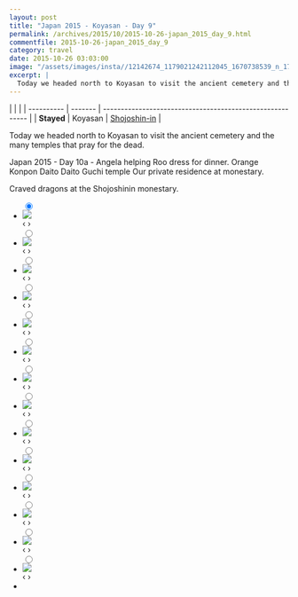 ```yaml
---
layout: post
title: "Japan 2015 - Koyasan - Day 9"
permalink: /archives/2015/10/2015-10-26-japan_2015_day_9.html
commentfile: 2015-10-26-japan_2015_day_9
category: travel
date: 2015-10-26 03:03:00
image: "/assets/images/insta//12142674_1179021242112045_1670738539_n_17844982471047535.jpg"
excerpt: |
  Today we headed north to Koyasan to visit the ancient cemetery and the many temples that pray for the dead.
---
```


|            |         |
| ---------- | ------- | --------------------------------------------------------- |
| **Stayed** | Koyasan | [Shojoshin-in](https://maps.app.goo.gl/YfRAFibc5X5WneBP7) |

Today we headed north to Koyasan to visit the ancient cemetery and the many temples that pray for the dead.

Japan 2015 - Day 10a - Angela helping Roo dress for dinner.
Orange Konpon Daito
Daito Guchi temple
Our private residence at monestary.

Craved dragons at the Shojoshinin monestary.

<ul class="slides">
    <input type="radio" name="radio-btn" id="img-1" checked="checked" />
    <li class="slide-container">
        <div class="slide">
          <a href="/assets/images/insta//12135331_942099715866487_487710814_n_17844982495047535.jpg"><img src="/assets/images/insta//12135331_942099715866487_487710814_n_17844982495047535.jpg" /></a>
        </div>			
    	<div class="nav">
      	     <label for="img-14" class="prev">&#x2039;</label>
      	     <label for="img-2" class="next">&#x203a;</label>
    	 </div>
    </li>    <input type="radio" name="radio-btn" id="img-2"  />
    <li class="slide-container">
        <div class="slide">
          <a href="/assets/images/insta//12070716_440618306127317_1521642181_n_17844982507047535.jpg"><img src="/assets/images/insta//12070716_440618306127317_1521642181_n_17844982507047535.jpg" /></a>
        </div>			
    	<div class="nav">
      	     <label for="img-1" class="prev">&#x2039;</label>
      	     <label for="img-3" class="next">&#x203a;</label>
    	 </div>
    </li>    <input type="radio" name="radio-btn" id="img-3"  />
    <li class="slide-container">
        <div class="slide">
          <a href="/assets/images/insta//12120368_953272668067361_1824990247_n_17844982519047535.jpg"><img src="/assets/images/insta//12120368_953272668067361_1824990247_n_17844982519047535.jpg" /></a>
        </div>			
    	<div class="nav">
      	     <label for="img-2" class="prev">&#x2039;</label>
      	     <label for="img-4" class="next">&#x203a;</label>
    	 </div>
    </li>    <input type="radio" name="radio-btn" id="img-4"  />
    <li class="slide-container">
        <div class="slide">
          <a href="/assets/images/insta//10005741_885186884909941_2095760145_n_17844982531047535.jpg"><img src="/assets/images/insta//10005741_885186884909941_2095760145_n_17844982531047535.jpg" /></a>
        </div>			
    	<div class="nav">
      	     <label for="img-3" class="prev">&#x2039;</label>
      	     <label for="img-5" class="next">&#x203a;</label>
    	 </div>
    </li>    <input type="radio" name="radio-btn" id="img-5"  />
    <li class="slide-container">
        <div class="slide">
          <a href="/assets/images/insta//12081271_980196238711434_827692746_n_17844982552047535.jpg"><img src="/assets/images/insta//12081271_980196238711434_827692746_n_17844982552047535.jpg" /></a>
        </div>			
    	<div class="nav">
      	     <label for="img-4" class="prev">&#x2039;</label>
      	     <label for="img-6" class="next">&#x203a;</label>
    	 </div>
    </li>    <input type="radio" name="radio-btn" id="img-6"  />
    <li class="slide-container">
        <div class="slide">
          <a href="/assets/images/insta//12144026_1640428212890790_1451720959_n_17844982561047535.jpg"><img src="/assets/images/insta//12144026_1640428212890790_1451720959_n_17844982561047535.jpg" /></a>
        </div>			
    	<div class="nav">
      	     <label for="img-5" class="prev">&#x2039;</label>
      	     <label for="img-7" class="next">&#x203a;</label>
    	 </div>
    </li>    <input type="radio" name="radio-btn" id="img-7"  />
    <li class="slide-container">
        <div class="slide">
          <a href="/assets/images/insta//12142543_1484957998500706_911963838_n_17844982585047535.jpg"><img src="/assets/images/insta//12142543_1484957998500706_911963838_n_17844982585047535.jpg" /></a>
        </div>			
    	<div class="nav">
      	     <label for="img-6" class="prev">&#x2039;</label>
      	     <label for="img-8" class="next">&#x203a;</label>
    	 </div>
    </li>    <input type="radio" name="radio-btn" id="img-8"  />
    <li class="slide-container">
        <div class="slide">
          <a href="/assets/images/insta//12071087_1519455961709786_1430618436_n_17844982594047535.jpg"><img src="/assets/images/insta//12071087_1519455961709786_1430618436_n_17844982594047535.jpg" /></a>
        </div>			
    	<div class="nav">
      	     <label for="img-7" class="prev">&#x2039;</label>
      	     <label for="img-9" class="next">&#x203a;</label>
    	 </div>
    </li>    <input type="radio" name="radio-btn" id="img-9"  />
    <li class="slide-container">
        <div class="slide">
          <a href="/assets/images/insta//12081286_607975599340334_540842983_n_17844982603047535.jpg"><img src="/assets/images/insta//12081286_607975599340334_540842983_n_17844982603047535.jpg" /></a>
        </div>			
    	<div class="nav">
      	     <label for="img-8" class="prev">&#x2039;</label>
      	     <label for="img-10" class="next">&#x203a;</label>
    	 </div>
    </li>    <input type="radio" name="radio-btn" id="img-10"  />
    <li class="slide-container">
        <div class="slide">
          <a href="/assets/images/insta//12070941_923052574442177_868993107_n_17844982612047535.jpg"><img src="/assets/images/insta//12070941_923052574442177_868993107_n_17844982612047535.jpg" /></a>
        </div>			
    	<div class="nav">
      	     <label for="img-9" class="prev">&#x2039;</label>
      	     <label for="img-11" class="next">&#x203a;</label>
    	 </div>
    </li>    <input type="radio" name="radio-btn" id="img-11"  />
    <li class="slide-container">
        <div class="slide">
          <a href="/assets/images/insta//12093673_866372480145479_1520164030_n_17844982630047535.jpg"><img src="/assets/images/insta//12093673_866372480145479_1520164030_n_17844982630047535.jpg" /></a>
        </div>			
    	<div class="nav">
      	     <label for="img-10" class="prev">&#x2039;</label>
      	     <label for="img-12" class="next">&#x203a;</label>
    	 </div>
    </li>    <input type="radio" name="radio-btn" id="img-12"  />
    <li class="slide-container">
        <div class="slide">
          <a href="/assets/images/insta//12142568_1648971572026970_981174176_n_17844982264047535.jpg"><img src="/assets/images/insta//12142568_1648971572026970_981174176_n_17844982264047535.jpg" /></a>
        </div>			
    	<div class="nav">
      	     <label for="img-11" class="prev">&#x2039;</label>
      	     <label for="img-13" class="next">&#x203a;</label>
    	 </div>
    </li>    <input type="radio" name="radio-btn" id="img-13"  />
    <li class="slide-container">
        <div class="slide">
          <a href="/assets/images/insta//11875265_1069969816370070_1220027920_n_17844982657047535.jpg"><img src="/assets/images/insta//11875265_1069969816370070_1220027920_n_17844982657047535.jpg" /></a>
        </div>			
    	<div class="nav">
      	     <label for="img-12" class="prev">&#x2039;</label>
      	     <label for="img-14" class="next">&#x203a;</label>
    	 </div>
    </li>
    <input type="radio" name="radio-btn" id="img-14" />
    <li class="slide-container">
        <div class="slide">
          <a href="/assets/images/insta//12142674_1179021242112045_1670738539_n_17844982471047535.jpg"><img src="/assets/images/insta//12142674_1179021242112045_1670738539_n_17844982471047535.jpg" /></a>
        </div>
    	<div class="nav">
      	     <label for="img-13" class="prev">&#x2039;</label>
      	     <label for="img-1" class="next">&#x203a;</label>
    	 </div>
    </li>
  <li class="nav-dots">
      <label for="img-1" class="nav-dot" id="img-dot-1"></label>
      <label for="img-2" class="nav-dot" id="img-dot-2"></label>
      <label for="img-3" class="nav-dot" id="img-dot-3"></label>
      <label for="img-4" class="nav-dot" id="img-dot-4"></label>
      <label for="img-5" class="nav-dot" id="img-dot-5"></label>
      <label for="img-6" class="nav-dot" id="img-dot-6"></label>
      <label for="img-7" class="nav-dot" id="img-dot-7"></label>
      <label for="img-8" class="nav-dot" id="img-dot-8"></label>
      <label for="img-9" class="nav-dot" id="img-dot-9"></label>
      <label for="img-10" class="nav-dot" id="img-dot-10"></label>
      <label for="img-11" class="nav-dot" id="img-dot-11"></label>
      <label for="img-12" class="nav-dot" id="img-dot-12"></label>
      <label for="img-13" class="nav-dot" id="img-dot-13"></label>
      <label for="img-14" class="nav-dot" id="img-dot-14"></label>
  </li>
</ul>
